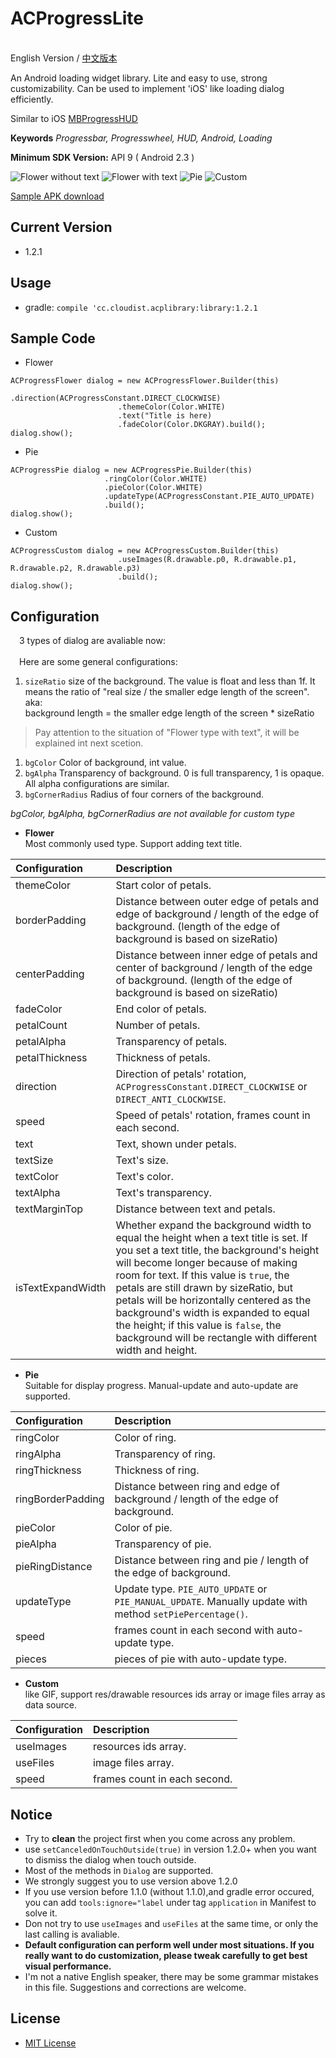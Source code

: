 # ACProgressLite

<br/>English Version / [中文版本](https://github.com/Cloudist/ACProgressLite/blob/master/README-CHN.md)  

An Android loading widget library. Lite and easy to use, strong customizability. Can be used to implement 'iOS' like loading dialog efficiently.
  
Similar to iOS [MBProgressHUD](https://github.com/jdg/MBProgressHUD)  

**Keywords** *Progressbar, Progresswheel, HUD, Android, Loading*

**Minimum SDK Version:** API 9 ( Android 2.3 )

![Flower without text](https://raw.githubusercontent.com/Cloudist/ACProgressLite/master/intros/screenshot_0.png)
![Flower with text](https://raw.githubusercontent.com/Cloudist/ACProgressLite/master/intros/screenshot_1.png)
![Pie](https://raw.githubusercontent.com/Cloudist/ACProgressLite/master/intros/screenshot_2.png)
![Custom](https://raw.githubusercontent.com/Cloudist/ACProgressLite/master/intros/screenshot_3.png)


[Sample APK download](https://raw.githubusercontent.com/Cloudist/ACProgressLite/master/intros/sample.apk)  

## Current Version
* 1.2.1

## Usage
* gradle: `compile 'cc.cloudist.acplibrary:library:1.2.1`

## Sample Code
* Flower

```
ACProgressFlower dialog = new ACProgressFlower.Builder(this)
                        .direction(ACProgressConstant.DIRECT_CLOCKWISE)
                        .themeColor(Color.WHITE)
                        .text("Title is here)
                        .fadeColor(Color.DKGRAY).build();
dialog.show();
```

* Pie

```
ACProgressPie dialog = new ACProgressPie.Builder(this)
                     .ringColor(Color.WHITE)
                     .pieColor(Color.WHITE)
                     .updateType(ACProgressConstant.PIE_AUTO_UPDATE)
                     .build();
dialog.show();
```

* Custom

```
ACProgressCustom dialog = new ACProgressCustom.Builder(this)
                        .useImages(R.drawable.p0, R.drawable.p1, R.drawable.p2, R.drawable.p3)
                        .build();
dialog.show();
```

## Configuration
&emsp;3 types of dialog are avaliable now:<br/>  
&emsp;Here are some general configurations:
1.  `sizeRatio` size of the background. The value is float and less than 1f. It means the ratio of "real size / the smaller edge length of the screen". aka:  
background length = the smaller edge length of the screen * sizeRatio  
> Pay attention to the situation of "Flower type with text", it will be explained int next scetion.

1.  `bgColor` Color of background, int value.
1.  `bgAlpha` Transparency of background. 0 is full transparency, 1 is opaque. All alpha configurations are similar.
1.  `bgCornerRadius` Radius of four corners of the background.

*bgColor, bgAlpha, bgCornerRadius are not available for custom type*


* **Flower**  
Most commonly used type. Support adding text title.

**Configuration**|**Description**
:------|:------------------
themeColor|Start color of petals.
borderPadding|Distance between outer edge of petals and edge of background / length of the edge of background. (length of the edge of background is based on sizeRatio)
centerPadding|Distance between inner edge of petals and center of background / length of the edge of background. (length of the edge of background is based on sizeRatio)
fadeColor|End color of petals.
petalCount|Number of petals.
petalAlpha|Transparency of petals.
petalThickness|Thickness of petals.
direction|Direction of petals' rotation, `ACProgressConstant.DIRECT_CLOCKWISE` or `DIRECT_ANTI_CLOCKWISE`.
speed|Speed of petals' rotation, frames count in each second.
text|Text, shown under petals.
textSize|Text's size.
textColor|Text's color.
textAlpha|Text's transparency.
textMarginTop|Distance between text and petals.
isTextExpandWidth|Whether expand the background width to equal the height when a text title is set. If you set a text title, the background's height will become longer because of making room for text. If this value is `true`, the petals are still drawn by sizeRatio, but petals will be horizontally centered as the background's width is expanded to equal the height; if this value is `false`, the background will be rectangle with different width and height.

* **Pie**  
Suitable for display progress. Manual-update and auto-update are supported.

**Configuration**|**Description**
:------|:------------------
ringColor|Color of ring.
ringAlpha|Transparency of ring.
ringThickness|Thickness of ring.
ringBorderPadding|Distance between ring and edge of background / length of the edge of background.
pieColor|Color of pie.
pieAlpha|Transparency of pie.
pieRingDistance|Distance between ring and pie / length of the edge of background.
updateType|Update type. `PIE_AUTO_UPDATE` or `PIE_MANUAL_UPDATE`. Manually update with method `setPiePercentage()`.
speed|frames count in each second with auto-update type.
pieces|pieces of pie with auto-update type.


* **Custom**  
like GIF, support res/drawable resources ids array or image files array as data source.

**Configuration**|**Description**
:------|:------------------
useImages|resources ids array.
useFiles|image files array.
speed|frames count in each second.

## Notice
* Try to **clean** the project first when you come across any problem.
* use `setCanceledOnTouchOutside(true)` in version 1.2.0+ when you want to dismiss the dialog when touch outside.
* Most of the methods in `Dialog` are supported.
* We strongly suggest you to use version above 1.2.0
* If you use version before 1.1.0 (without 1.1.0),and gradle error occured, you can add  `tools:ignore="label` under tag `application` in Manifest to solve it.
* Don not try to use `useImages` and `useFiles` at the same time, or only the last calling is avaliable.
* **Default configuration can perform well under most situations. If you really want to do customization, please tweak carefully to get best visual performance.**
* I'm not a native English speaker, there may be some grammar mistakes in this file. Suggestions and corrections are welcome.

## License
* [MIT License](http://mit-license.org/)